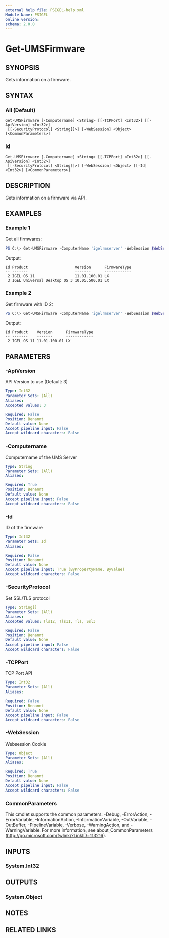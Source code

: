 ```yaml
---
external help file: PSIGEL-help.xml
Module Name: PSIGEL
online version:
schema: 2.0.0
---
```


# Get-UMSFirmware

## SYNOPSIS
Gets information on a firmware.

## SYNTAX

### All (Default)
```
Get-UMSFirmware [-Computername] <String> [[-TCPPort] <Int32>] [[-ApiVersion] <Int32>]
 [[-SecurityProtocol] <String[]>] [-WebSession] <Object> [<CommonParameters>]
```

### Id
```
Get-UMSFirmware [-Computername] <String> [[-TCPPort] <Int32>] [[-ApiVersion] <Int32>]
 [[-SecurityProtocol] <String[]>] [-WebSession] <Object> [[-Id] <Int32>] [<CommonParameters>]
```

## DESCRIPTION
Gets information on a firmware via API.

## EXAMPLES

### Example 1

Get all firmwares:

```powershell
PS C:\> Get-UMSFirmware -ComputerName 'igelrmserver' -WebSession $WebSession
```

Output:

```console
Id Product                     Version      FirmwareType
-- -------                     -------      ------------
 2 IGEL OS 11                  11.01.100.01 LX
 3 IGEL Universal Desktop OS 3 10.05.500.01 LX
```

### Example 2

Get firmware with ID 2:

```powershell
PS C:\> Get-UMSFirmware -ComputerName 'igelrmserver' -WebSession $WebSession -Id 2
```

Output:

```console
Id Product    Version      FirmwareType
-- -------    -------      ------------
 2 IGEL OS 11 11.01.100.01 LX
```


## PARAMETERS

### -ApiVersion
API Version to use (Default: 3)

```yaml
Type: Int32
Parameter Sets: (All)
Aliases:
Accepted values: 3

Required: False
Position: Benannt
Default value: None
Accept pipeline input: False
Accept wildcard characters: False
```

### -Computername
Computername of the UMS Server

```yaml
Type: String
Parameter Sets: (All)
Aliases:

Required: True
Position: Benannt
Default value: None
Accept pipeline input: False
Accept wildcard characters: False
```

### -Id
ID of the firmware

```yaml
Type: Int32
Parameter Sets: Id
Aliases:

Required: False
Position: Benannt
Default value: None
Accept pipeline input: True (ByPropertyName, ByValue)
Accept wildcard characters: False
```

### -SecurityProtocol
Set SSL/TLS protocol

```yaml
Type: String[]
Parameter Sets: (All)
Aliases:
Accepted values: Tls12, Tls11, Tls, Ssl3

Required: False
Position: Benannt
Default value: None
Accept pipeline input: False
Accept wildcard characters: False
```

### -TCPPort
TCP Port API

```yaml
Type: Int32
Parameter Sets: (All)
Aliases:

Required: False
Position: Benannt
Default value: None
Accept pipeline input: False
Accept wildcard characters: False
```

### -WebSession
Websession Cookie

```yaml
Type: Object
Parameter Sets: (All)
Aliases:

Required: True
Position: Benannt
Default value: None
Accept pipeline input: False
Accept wildcard characters: False
```

### CommonParameters
This cmdlet supports the common parameters: -Debug, -ErrorAction, -ErrorVariable, -InformationAction, -InformationVariable, -OutVariable, -OutBuffer, -PipelineVariable, -Verbose, -WarningAction, and -WarningVariable.
For more information, see about_CommonParameters (http://go.microsoft.com/fwlink/?LinkID=113216).

## INPUTS

### System.Int32

## OUTPUTS

### System.Object
## NOTES

## RELATED LINKS
